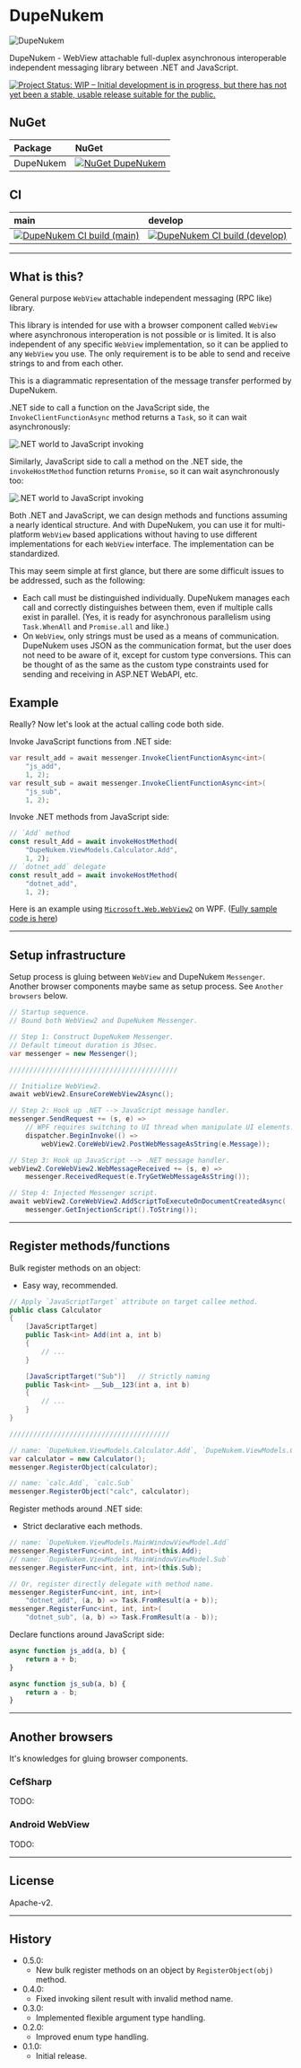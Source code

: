 # DupeNukem

![DupeNukem](https://github.com/kekyo/DupeNukem/raw/main/Images/DupeNukem.100.png)

DupeNukem - WebView attachable full-duplex asynchronous interoperable independent messaging library between .NET and JavaScript.

[![Project Status: WIP – Initial development is in progress, but there has not yet been a stable, usable release suitable for the public.](https://www.repostatus.org/badges/latest/wip.svg)](https://www.repostatus.org/#wip)

## NuGet

|Package|NuGet|
|:--|:--|
|DupeNukem|[![NuGet DupeNukem](https://img.shields.io/nuget/v/DupeNukem.svg?style=flat)](https://www.nuget.org/packages/DupeNukem)|

## CI

|main|develop|
|:--|:--|
|[![DupeNukem CI build (main)](https://github.com/kekyo/DupeNukem/workflows/.NET/badge.svg?branch=main)](https://github.com/kekyo/DupeNukem/actions?query=branch%3Amain)|[![DupeNukem CI build (develop)](https://github.com/kekyo/DupeNukem/workflows/.NET/badge.svg?branch=develop)](https://github.com/kekyo/DupeNukem/actions?query=branch%3Adevelop)|

----

## What is this?

General purpose `WebView` attachable independent messaging (RPC like) library.

This library is intended for use with a browser component called `WebView` where asynchronous interoperation is not possible or is limited.
It is also independent of any specific `WebView` implementation, so it can be applied to any `WebView` you use.
The only requirement is to be able to send and receive strings to and from each other.

This is a diagrammatic representation of the message transfer performed by DupeNukem.

.NET side to call a function on the JavaScript side, the `InvokeClientFunctionAsync` method returns a `Task`, so it can wait asynchronously:

![.NET world to JavaScript invoking](Images/diagram1.png)

Similarly, JavaScript side to call a method on the .NET side, the `invokeHostMethod` function returns `Promise`, so it can wait asynchronously too:

![.NET world to JavaScript invoking](Images/diagram2.png)

Both .NET and JavaScript, we can design methods and functions assuming a nearly identical structure.
And with DupeNukem, you can use it for multi-platform `WebView` based applications without having to use different implementations for each `WebView` interface. The implementation can be standardized.

This may seem simple at first glance, but there are some difficult issues to be addressed, such as the following:

* Each call must be distinguished individually.
  DupeNukem manages each call and correctly distinguishes between them, even if multiple calls exist in parallel. (Yes, it is ready for asynchronous parallelism using `Task.WhenAll` and `Promise.all` and like.)
* On `WebView`, only strings must be used as a means of communication.
  DupeNukem uses JSON as the communication format, but the user does not need to be aware of it, except for custom type conversions.
  This can be thought of as the same as the custom type constraints used for sending and receiving in ASP.NET WebAPI, etc.

## Example

Really? Now let's look at the actual calling code both side.

Invoke JavaScript functions from .NET side:

```csharp
var result_add = await messenger.InvokeClientFunctionAsync<int>(
    "js_add",
    1, 2);
var result_sub = await messenger.InvokeClientFunctionAsync<int>(
    "js_sub",
    1, 2);
```

Invoke .NET methods from JavaScript side:

```javascript
// `Add` method
const result_Add = await invokeHostMethod(
    "DupeNukem.ViewModels.Calculator.Add",
    1, 2);
// `dotnet_add` delegate
const result_add = await invokeHostMethod(
    "dotnet_add",
    1, 2);
```

Here is an example using [`Microsoft.Web.WebView2`](https://www.nuget.org/packages/Microsoft.Web.WebView2) on WPF. ([Fully sample code is here](https://github.com/kekyo/DupeNukem/blob/main/samples/DupeNukem.WebView2/ViewModels/MainWindowViewModel.cs))

----

## Setup infrastructure

Setup process is gluing between `WebView` and DupeNukem `Messenger`.
Another browser components maybe same as setup process. See `Another browsers` below.

```csharp
// Startup sequence.
// Bound both WebView2 and DupeNukem Messenger.

// Step 1: Construct DupeNukem Messenger.
// Default timeout duration is 30sec.
var messenger = new Messenger();

//////////////////////////////////////////

// Initialize WebView2.
await webView2.EnsureCoreWebView2Async();

// Step 2: Hook up .NET --> JavaScript message handler.
messenger.SendRequest += (s, e) =>
    // WPF requires switching to UI thread when manipulate UI elements.
    dispatcher.BeginInvoke(() =>
        webView2.CoreWebView2.PostWebMessageAsString(e.Message));

// Step 3: Hook up JavaScript --> .NET message handler.
webView2.CoreWebView2.WebMessageReceived += (s, e) =>
    messenger.ReceivedRequest(e.TryGetWebMessageAsString());

// Step 4: Injected Messenger script.
await webView2.CoreWebView2.AddScriptToExecuteOnDocumentCreatedAsync(
    messenger.GetInjectionScript().ToString());
```

----

## Register methods/functions

Bulk register methods on an object:

* Easy way, recommended.

```csharp
// Apply `JavaScriptTarget` attribute on target callee method.
public class Calculator
{
    [JavaScriptTarget]
    public Task<int> Add(int a, int b)
    {
        // ...
    }

    [JavaScriptTarget("Sub")]   // Strictly naming
    public Task<int> __Sub__123(int a, int b)
    {
        // ...
    }
}

////////////////////////////////////////

// name: `DupeNukem.ViewModels.Calculator.Add`, `DupeNukem.ViewModels.Calculator.Sub`
var calculator = new Calculator();
messenger.RegisterObject(calculator);

// name: `calc.Add`, `calc.Sub`
messenger.RegisterObject("calc", calculator);
```

Register methods around .NET side:

* Strict declarative each methods.

```csharp
// name: `DupeNukem.ViewModels.MainWindowViewModel.Add`
messenger.RegisterFunc<int, int, int>(this.Add);
// name: `DupeNukem.ViewModels.MainWindowViewModel.Sub`
messenger.RegisterFunc<int, int, int>(this.Sub);

// Or, register directly delegate with method name.
messenger.RegisterFunc<int, int, int>(
    "dotnet_add", (a, b) => Task.FromResult(a + b));
messenger.RegisterFunc<int, int, int>(
    "dotnet_sub", (a, b) => Task.FromResult(a - b));
```

Declare functions around JavaScript side:

```javascript
async function js_add(a, b) {
    return a + b;
}

async function js_sub(a, b) {
    return a - b;
}
```

----

## Another browsers

It's knowledges for gluing browser components.

### CefSharp

TODO:

### Android WebView

TODO:

----

## License

Apache-v2.

----

## History

* 0.5.0:
  * New bulk register methods on an object by `RegisterObject(obj)` method.
* 0.4.0:
  * Fixed invoking silent result with invalid method name.
* 0.3.0:
  * Implemented flexible argument type handling.
* 0.2.0:
  * Improved enum type handling.
* 0.1.0:
  * Initial release.
